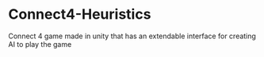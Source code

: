# Connect4-Heuristics
 Connect 4 game made in unity that has an extendable interface for creating AI to play the game
